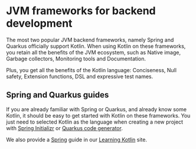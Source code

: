 # JVM frameworks for backend development

The most two popular JVM backend frameworks, namely Spring and Quarkus officially support Kotlin.
When using Kotlin on these frameworks, you retain all the benefits of the JVM ecosystem, such as Native image, Garbage collectors, Monitoring tools and Documentation.

Plus, you get all the benefits of the Kotlin language: Conciseness, Null safety, Extension functions, DSL and expressive test names.

## Spring and Quarkus guides

If you are already familiar with Spring or Quarkus, and already know some Kotlin, it should be easy to get started with Kotlin on these frameworks.
You just need to selected Kotlin as the language when creating a new project with [Spring Initializr](https://start.spring.io/) or [Quarkus code generator](https://code.quarkus.io/).

We also provide a [Spring](https://worldline.github.io/learning-kotlin/en/backend-development/#spring-framework) guide in our [Learning Kotlin](https://worldline.github.io/learning-kotlin/en/) site.